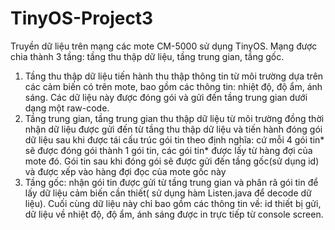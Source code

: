 # TinyOS-Project3
Truyền dữ liệu trên mạng các mote CM-5000 sử dụng TinyOS.
Mạng được chia thành 3 tầng: tầng thu thập dữ liệu, tầng trung gian, tầng gốc.
1. Tầng thu thập dữ liệu tiến hành thu thập thông tin từ môi trường dựa trên các cảm biến có trên mote, bao gồm các thông tin: nhiệt độ, độ ẩm, ánh sáng. Các dữ liệu này được đóng gói và gửi đến tầng trung gian dưới dạng một raw-code.
2. Tầng trung gian, tầng trung gian thu thập dữ liệu từ môi trường đồng thời nhận dữ liệu được gửi đến từ tầng thu thập dữ liệu và tiến hành đóng gói dữ liệu sau khi được tái cấu trúc gói tin theo định nghĩa: cứ mỗi 4 gói tin* sẽ được đóng gói thành 1 gói tin, các gói tin* được lấy từ hàng đợi của mote đó. Gói tin sau khi đóng gói sẽ được gửi đến tầng gốc(sử dụng id) và được xếp vào hàng đợi đọc của mote gốc này
3. Tầng gốc: nhận gói tin được gửi từ tầng trung gian và phân rã gói tin để lấy dữ liệu cảm biến cần thiết( sử dụng hàm Listen.java để decode dữ liệu). Cuối cùng dữ liệu này chỉ bao gồm các thông tin về: id thiết bị gửi, dữ liệu về nhiệt độ, độ ẩm, ánh sáng được in trực tiếp từ console screen.
